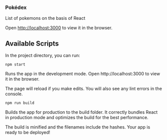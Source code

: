 ### Pokédex

List of pokemons on the basis of React

Open [http://localhost:3000](http://localhost:3000) to view it in the browser.

## Available Scripts

In the project directory, you can run:
 
```
npm start
```
Runs the app in the development mode.
Open http://localhost:3000 to view it in the browser.

The page will reload if you make edits.
You will also see any lint errors in the console.

```
npm run build
```
Builds the app for production to the build folder.
It correctly bundles React in production mode and optimizes the build for the best performance.

The build is minified and the filenames include the hashes.
Your app is ready to be deployed!
